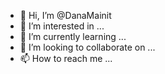 - 👋 Hi, I’m @DanaMainit
- 👀 I’m interested in ...
- 🌱 I’m currently learning ...
- 💞️ I’m looking to collaborate on ...
- 📫 How to reach me ...

<!---
DanaMainit/DanaMainit is a ✨ special ✨ repository because its `README.md` (this file) appears on your GitHub profile.
You can click the Preview link to take a look at your changes.
--->

